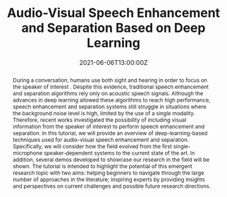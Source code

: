 ---
title: Audio-Visual Speech Enhancement and Separation Based on Deep Learning

event: ICASSP 2021
event_url: https://2021.ieeeicassp.org

location: Toronto, Ontario
address:
  street: 
  city: 
  region: 
  postcode: 
  country: Canada

summary: A tutorial on recent advances of audio-visual speech enhancement and separation
abstract: "During a conversation, humans use both sight and hearing in order to focus on the speaker of interest . Despite this evidence, traditional speech enhancement and separation algorithms rely only on acoustic speech signals. Although the advances in deep learning allowed these algorithms to reach high performance, speech enhancement and separation systems still struggle in situations where the background noise level is high, limited by the use of a single modality. Therefore, recent works investigated the possibility of including visual information from the speaker of interest to perform speech enhancement and separation. In this tutorial, we will provide an overview of deep-learning-based techniques used for audio-visual speech enhancement and separation. Specifically, we will consider how the field evolved from the first single-microphone speaker-dependent systems to the current state of the art. In addition, several demos developed to showcase our research in the field will be shown. The tutorial is intended to highlight the potential of this emergent research topic with two aims: helping beginners to navigate through the large number of approaches in the literature; inspiring experts by providing insights and perspectives on current challenges and possible future research directions."

# Talk start and end times.
#   End time can optionally be hidden by prefixing the line with `#`.
date: "2021-06-06T13:00:00Z"
# date_end: "2030-06-01T15:00:00Z"
all_day: false

# Schedule page publish date (NOT talk date).
publishDate: "2021-02-25T00:00:00Z"

authors: [Daniel Michelsanti, Zheng-Hua Tan, Jesper Jensen, Dong Yu]
tags: [speech enhancement, speech separation, deep learning, audio-visual]

# Is this a featured talk? (true/false)
featured: false

image:
  caption: ""
  focal_point: Right

links:
- icon: twitter
  icon_pack: fab
  name: Follow
  url: https://twitter.com/998match
url_code: "https://2021.ieeeicassp.org/Tutorials.asp#5"
url_pdf: ""
url_slides: ""
url_video: ""

# Markdown Slides (optional).
#   Associate this talk with Markdown slides.
#   Simply enter your slide deck's filename without extension.
#   E.g. `slides = "example-slides"` references `content/slides/example-slides.md`.
#   Otherwise, set `slides = ""`.
slides: ""

# Projects (optional).
#   Associate this post with one or more of your projects.
#   Simply enter your project's folder or file name without extension.
#   E.g. `projects = ["internal-project"]` references `content/project/deep-learning/index.md`.
#   Otherwise, set `projects = []`.
projects: ""
---